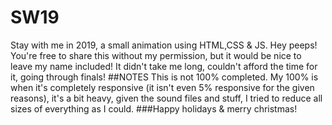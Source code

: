 # SW19
Stay with me in 2019, a small animation using HTML,CSS &amp; JS.
Hey peeps! You're free to share this without my permission, but it would be nice to leave my name included! 
It didn't take me long, couldn't afford the time for it, going through finals! 
##NOTES
This is not 100% completed. My 100% is when it's completely responsive (it isn't even 5% responsive for the given reasons), it's a bit heavy, given the sound files and stuff, I tried to reduce all sizes of everything as I could. 
###Happy holidays & merry christmas! 
